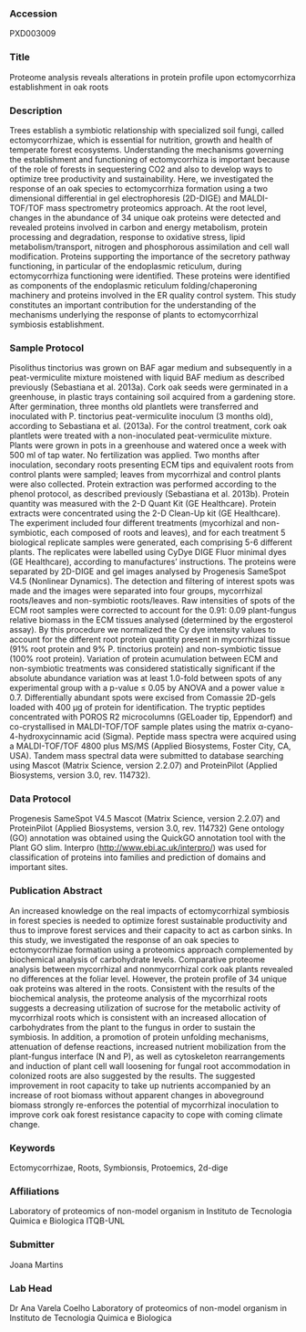 ### Accession
PXD003009

### Title
Proteome analysis reveals alterations in protein profile upon ectomycorrhiza establishment in oak roots

### Description
Trees establish a symbiotic relationship with specialized soil fungi, called ectomycorrhizae, which is essential for nutrition, growth and health of temperate forest ecosystems. Understanding the mechanisms governing the establishment and functioning of ectomycorrhiza is important because of the role of forests in sequestering CO2 and also to develop ways to optimize tree productivity and sustainability. Here, we investigated the response of an oak species to ectomycorrhiza formation using a two dimensional differential in gel electrophoresis (2D-DIGE) and MALDI-TOF/TOF mass spectrometry proteomics approach.  At the root level, changes in the abundance of 34 unique oak proteins were detected and revealed proteins involved in carbon and energy metabolism, protein processing and degradation, response to oxidative stress, lipid metabolism/transport, nitrogen and phosphorous assimilation and cell wall modification. Proteins supporting the importance of the secretory pathway functioning, in particular of the endoplasmic reticulum, during ectomycorrhiza functioning were identified. These proteins were identified as components of the endoplasmic reticulum folding/chaperoning machinery and proteins involved in the ER quality control system. This study constitutes an important contribution for the understanding of the mechanisms underlying the response of plants to ectomycorrhizal symbiosis establishment.

### Sample Protocol
Pisolithus tinctorius was grown on BAF agar medium and subsequently in a peat-vermiculite mixture moistened with liquid BAF medium as described previously (Sebastiana et al. 2013a). Cork oak seeds were germinated in a greenhouse, in plastic trays containing soil acquired from a gardening store. After germination, three months old plantlets were transferred and inoculated with P. tinctorius peat-vermiculite inoculum (3 months old), according to Sebastiana et al. (2013a). For the control treatment, cork oak plantlets were treated with a non-inoculated peat-vermiculite mixture. Plants were grown in pots in a greenhouse and watered once a week with 500 ml of tap water. No fertilization was applied. Two months after inoculation, secondary roots presenting ECM tips and equivalent roots from control plants were sampled; leaves from mycorrhizal and control plants were also collected.  Protein extraction was performed according to the phenol protocol, as described previously (Sebastiana et al. 2013b). Protein quantity was measured with the 2-D Quant Kit (GE Healthcare). Protein extracts were concentrated using the 2-D Clean-Up kit (GE Healthcare). The experiment included four different treatments (mycorhizal and non-symbiotic, each composed of roots and leaves), and for each treatment 5 biological replicate samples were generated, each comprising 5-6 different plants. The replicates were labelled using CyDye DIGE Fluor minimal dyes (GE Healthcare), according to manufactures’ instructions. The proteins were separated by 2D-DIGE and gel images analysed by Progenesis SameSpot V4.5 (Nonlinear Dynamics). The detection and filtering of interest spots was made and the images were separated into four groups, mycorrhizal roots/leaves and non-symbiotic roots/leaves. Raw intensities of spots of the ECM root samples were corrected to account for the 0.91: 0.09 plant-fungus relative biomass in the ECM tissues analysed (determined by the ergosterol assay). By this procedure we normalized the Cy dye intensity values to account for the different root protein quantity present in mycorrhizal tissue (91% root protein and 9% P. tinctorius protein) and non-symbiotic tissue (100% root protein). Variation of protein acumulation between ECM and non-symbiotic treatments was considered statistically significant if the absolute abundance variation was at least 1.0-fold between spots of any experimental group with a p-value ≤ 0.05 by ANOVA and a power value ≥ 0.7. Differentially abundant spots were excised from Comassie 2D-gels loaded with 400 µg of protein for identification. The tryptic peptides concentrated with POROS R2 microcolumns (GELoader tip, Eppendorf) and co-crystallised in MALDI-TOF/TOF sample plates using the matrix α-cyano-4-hydroxycinnamic acid (Sigma). Peptide mass spectra were acquired using a MALDI-TOF/TOF 4800 plus MS/MS (Applied Biosystems, Foster City, CA, USA). Tandem mass spectral data were submitted to database searching using Mascot (Matrix Science, version 2.2.07) and ProteinPilot (Applied Biosystems, version 3.0, rev. 114732).

### Data Protocol
Progenesis SameSpot V4.5  Mascot (Matrix Science, version 2.2.07) and ProteinPilot (Applied Biosystems, version 3.0, rev. 114732) Gene ontology (GO) annotation was obtained using the QuickGO annotation tool with the Plant GO slim.  Interpro (http://www.ebi.ac.uk/interpro/) was used for classification of proteins into families and prediction of domains and important sites.

### Publication Abstract
An increased knowledge on the real impacts of ectomycorrhizal symbiosis in forest species is needed to optimize forest sustainable productivity and thus to improve forest services and their capacity to act as carbon sinks. In this study, we investigated the response of an oak species to ectomycorrhizae formation using a proteomics approach complemented by biochemical analysis of carbohydrate levels. Comparative proteome analysis between mycorrhizal and nonmycorrhizal cork oak plants revealed no differences at the foliar level. However, the protein profile of 34 unique oak proteins was altered in the roots. Consistent with the results of the biochemical analysis, the proteome analysis of the mycorrhizal roots suggests a decreasing utilization of sucrose for the metabolic activity of mycorrhizal roots which is consistent with an increased allocation of carbohydrates from the plant to the fungus in order to sustain the symbiosis. In addition, a promotion of protein unfolding mechanisms, attenuation of defense reactions, increased nutrient mobilization from the plant-fungus interface (N and P), as well as cytoskeleton rearrangements and induction of plant cell wall loosening for fungal root accommodation in colonized roots are also suggested by the results. The suggested improvement in root capacity to take up nutrients accompanied by an increase of root biomass without apparent changes in aboveground biomass strongly re-enforces the potential of mycorrhizal inoculation to improve cork oak forest resistance capacity to cope with coming climate change.

### Keywords
Ectomycorrhizae, Roots, Symbionsis, Protoemics, 2d-dige

### Affiliations
Laboratory of proteomics of non-model organism in Instituto de Tecnologia Quimica e Biologica
ITQB-UNL

### Submitter
Joana Martins

### Lab Head
Dr Ana Varela Coelho
Laboratory of proteomics of non-model organism in Instituto de Tecnologia Quimica e Biologica


